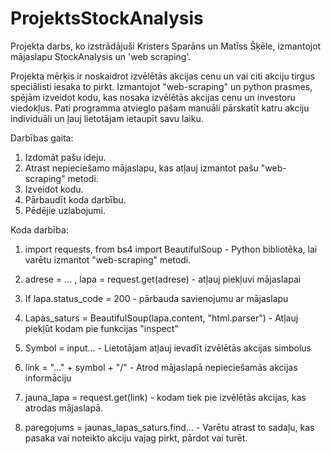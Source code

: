# ProjektsStockAnalysis
Projekta darbs, ko izstrādājuši Kristers Sparāns un Matīss Šķēle, izmantojot mājaslapu StockAnalysis un 'web scraping'.

Projekta mērķis ir noskaidrot izvēlētās akcijas cenu un vai citi akciju tirgus speciālisti iesaka to pirkt. Izmantojot "web-scraping" un python prasmes, spējām izveidot kodu, kas nosaka izvēlētās akcijas cenu un investoru viedokļus. Pati programma atvieglo pašam manuāli pārskatīt katru akciju individuāli un ļauj lietotājam ietaupīt savu laiku. 

Darbības gaita:

1. Izdomāt pašu ideju.
2. Atrast nepieciešamo mājaslapu, kas atļauj izmantot pašu "web-scraping" metodi.
3. Izveidot kodu.
5. Pārbaudīt koda darbību.
6. Pēdējie uzlabojumi.

Koda darbība:

1. import requests, from bs4 import BeautifulSoup - Python bibliotēka, lai varētu izmantot "web-scraping" metodi.

2. adrese = ... , lapa = request.get(adrese) - atļauj piekļuvi mājaslapai

3. If lapa.status_code = 200 - pārbauda savienojumu ar mājaslapu 

4. Lapas_saturs = BeautifulSoup(lapa.content, "html.parser") - Atļauj piekļūt kodam pie funkcijas "inspect"

5. Symbol = input... - Lietotājam atļauj ievadīt izvēlētās akcijas simbolus

6. link = "..." + symbol + "/" - Atrod mājaslapā nepieciešamās akcijas informāciju

7. jauna_lapa = request.get(link) - kodam tiek pie izvēlētās akcijas, kas atrodas mājaslapā.

8. paregojums = jaunas_lapas_saturs.find... - Varētu atrast to sadaļu, kas pasaka vai noteikto akciju vajag pirkt, pārdot vai turēt.







